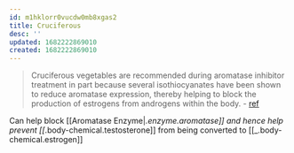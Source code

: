 ```yaml
---
id: m1hklorr0vucdw0mb8xgas2
title: Cruciferous
desc: ''
updated: 1682222869010
created: 1682222869010
---
```


> Cruciferous vegetables are recommended during aromatase inhibitor treatment in part because several isothiocyanates have been shown to reduce aromatase expression, thereby helping to block the production of estrogens from androgens within the body. - [ref](https://foodforbreastcancer.com/foods/cauliflower#:~:text=Cruciferous%20vegetables%20are%20recommended%20during,from%20androgens%20within%20the%20body.)

Can help block [[Aromatase Enzyme|_.enzyme.aromatase]] and hence help prevent [[_.body-chemical.testosterone]] from being converted to [[_.body-chemical.estrogen]]